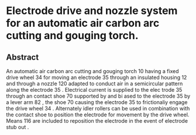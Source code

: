 # Electrode drive and nozzle system for an automatic air carbon arc cutting and gouging torch.

## Abstract
An automatic air carbon arc cutting and gouging torch 10 having a fixed drive wheel 34 for moving an electrode 35 through an insulated housing 12 and through a nozzle 120 adapted to conduct air in a semicircular pattern along the electrode 35 . Electrical current is supplied to the elec trode 35 through an contact shoe 70 supported by and bi ased to the electrode 35 by a lever arm 82 , the shoe 70 causing the electrode 35 to frictionaliy engage the drive wheel 34 . Alternately idler rollers can be used in combination with the contact shoe to position the electrode for movement by the drive wheel. Means 116 are included to reposition the electrode in the event of electrode stub out .